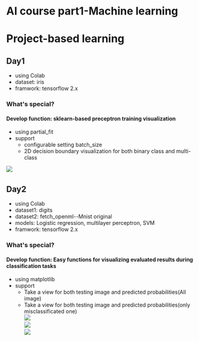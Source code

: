 # AI course part1-Machine learning 
# Project-based learning    
## Day1  
- using Colab
- dataset: iris
- framwork: tensorflow 2.x
### What's special?
#### Develop function: sklearn-based preceptron training visualization
- using partial_fit
- support
    - configurable setting batch_size
    - 2D decision boundary visualization for both binary class and multi-class

[![](https://img.shields.io/badge/Click_Start_Colab-Preceptron2class-blue.svg)](https://colab.research.google.com/github/JackyPro/AI_Course/blob/main/Day1/Perceptron_iris_2class_view_details.ipynb)
![![](https://img.shields.io/badge/Preceptron3class-yellow.svg)](https://colab.research.google.com/github/JackyPro/AI_Course/blob/main/Perceptron_iris_3class.ipynb)  

## Day2  
- using Colab
- dataset1: digits  
- dataset2: fetch_openml--Mnist original
- models: Logistic regression, multilayer perceptron, SVM
- framwork: tensorflow 2.x
### What's special?
#### Develop function: Easy functions for visualizing evaluated results during classification tasks
- using matplotlib
- support
    - Take a view for both testing image and predicted probabilities(All image)
    - Take a view for both testing image and predicted probabilities(only misclassificated one)  
[![](https://img.shields.io/badge/Click_Start_Colab-LogisticRegression-yellow.svg)](https://colab.research.google.com/github/JackyPro/AI_Course/blob/main/Day2/LR.ipynb)  
[![](https://img.shields.io/badge/Click_Start_Colab-MLP-green.svg)](https://colab.research.google.com/github/JackyPro/AI_Course/blob/main/Day2/MLP.ipynb)  
[![](https://img.shields.io/badge/Click_Start_Colab-SVM-red.svg)](https://colab.research.google.com/github/JackyPro/AI_Course/blob/main/Day2/SVM.ipynb)
